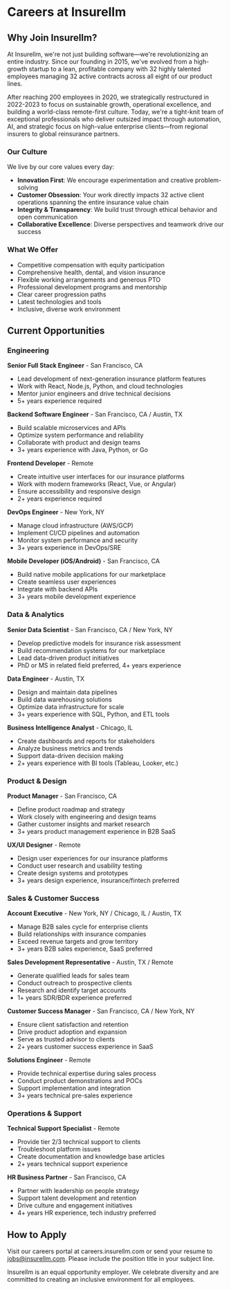 # Careers at Insurellm

## Why Join Insurellm?

At Insurellm, we're not just building software—we're revolutionizing an entire industry. Since our founding in 2015, we've evolved from a high-growth startup to a lean, profitable company with 32 highly talented employees managing 32 active contracts across all eight of our product lines.

After reaching 200 employees in 2020, we strategically restructured in 2022-2023 to focus on sustainable growth, operational excellence, and building a world-class remote-first culture. Today, we're a tight-knit team of exceptional professionals who deliver outsized impact through automation, AI, and strategic focus on high-value enterprise clients—from regional insurers to global reinsurance partners.

### Our Culture

We live by our core values every day:
- **Innovation First**: We encourage experimentation and creative problem-solving
- **Customer Obsession**: Your work directly impacts 32 active client operations spanning the entire insurance value chain
- **Integrity & Transparency**: We build trust through ethical behavior and open communication
- **Collaborative Excellence**: Diverse perspectives and teamwork drive our success

### What We Offer

- Competitive compensation with equity participation
- Comprehensive health, dental, and vision insurance
- Flexible working arrangements and generous PTO
- Professional development programs and mentorship
- Clear career progression paths
- Latest technologies and tools
- Inclusive, diverse work environment

## Current Opportunities

### Engineering

**Senior Full Stack Engineer** - San Francisco, CA
- Lead development of next-generation insurance platform features
- Work with React, Node.js, Python, and cloud technologies
- Mentor junior engineers and drive technical decisions
- 5+ years experience required

**Backend Software Engineer** - San Francisco, CA / Austin, TX
- Build scalable microservices and APIs
- Optimize system performance and reliability
- Collaborate with product and design teams
- 3+ years experience with Java, Python, or Go

**Frontend Developer** - Remote
- Create intuitive user interfaces for our insurance platforms
- Work with modern frameworks (React, Vue, or Angular)
- Ensure accessibility and responsive design
- 2+ years experience required

**DevOps Engineer** - New York, NY
- Manage cloud infrastructure (AWS/GCP)
- Implement CI/CD pipelines and automation
- Monitor system performance and security
- 3+ years experience in DevOps/SRE

**Mobile Developer (iOS/Android)** - San Francisco, CA
- Build native mobile applications for our marketplace
- Create seamless user experiences
- Integrate with backend APIs
- 3+ years mobile development experience

### Data & Analytics

**Senior Data Scientist** - San Francisco, CA / New York, NY
- Develop predictive models for insurance risk assessment
- Build recommendation systems for our marketplace
- Lead data-driven product initiatives
- PhD or MS in related field preferred, 4+ years experience

**Data Engineer** - Austin, TX
- Design and maintain data pipelines
- Build data warehousing solutions
- Optimize data infrastructure for scale
- 3+ years experience with SQL, Python, and ETL tools

**Business Intelligence Analyst** - Chicago, IL
- Create dashboards and reports for stakeholders
- Analyze business metrics and trends
- Support data-driven decision making
- 2+ years experience with BI tools (Tableau, Looker, etc.)

### Product & Design

**Product Manager** - San Francisco, CA
- Define product roadmap and strategy
- Work closely with engineering and design teams
- Gather customer insights and market research
- 3+ years product management experience in B2B SaaS

**UX/UI Designer** - Remote
- Design user experiences for our insurance platforms
- Conduct user research and usability testing
- Create design systems and prototypes
- 3+ years design experience, insurance/fintech preferred

### Sales & Customer Success

**Account Executive** - New York, NY / Chicago, IL / Austin, TX
- Manage B2B sales cycle for enterprise clients
- Build relationships with insurance companies
- Exceed revenue targets and grow territory
- 3+ years B2B sales experience, SaaS preferred

**Sales Development Representative** - Austin, TX / Remote
- Generate qualified leads for sales team
- Conduct outreach to prospective clients
- Research and identify target accounts
- 1+ years SDR/BDR experience preferred

**Customer Success Manager** - San Francisco, CA / New York, NY
- Ensure client satisfaction and retention
- Drive product adoption and expansion
- Serve as trusted advisor to clients
- 2+ years customer success experience in SaaS

**Solutions Engineer** - Remote
- Provide technical expertise during sales process
- Conduct product demonstrations and POCs
- Support implementation and integration
- 3+ years technical pre-sales experience

### Operations & Support

**Technical Support Specialist** - Remote
- Provide tier 2/3 technical support to clients
- Troubleshoot platform issues
- Create documentation and knowledge base articles
- 2+ years technical support experience

**HR Business Partner** - San Francisco, CA
- Partner with leadership on people strategy
- Support talent development and retention
- Drive culture and engagement initiatives
- 4+ years HR experience, tech industry preferred

## How to Apply

Visit our careers portal at careers.insurellm.com or send your resume to jobs@insurellm.com. Please include the position title in your subject line.

Insurellm is an equal opportunity employer. We celebrate diversity and are committed to creating an inclusive environment for all employees.